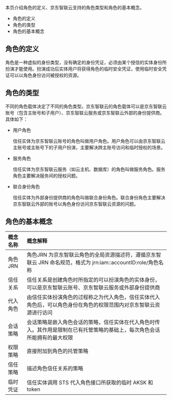 本页介绍角色的定义、京东智联云支持的角色类型和角色的基本概念。

- 角色的定义
- 角色的类型
- 角色的基本概念

## 角色的定义

角色是一种虚拟的身份类型，没有确定的身份凭证，必须由某个授信的实体身份所扮演才能使用。扮演成功后实体用户将获得角色的临时安全凭证，使用临时安全凭证可以以角色身份访问被授权的资源。


## 角色的类型

不同的角色载体决定了不同的角色类型。京东智联云的角色载体可以是京东智联云账号（包含主账号和子用户）、京东智联云服务或京东智联云外部的身份提供商。具体如下：

- 用户角色  

  信任实体为京东智联云账号的角色叫做用户角色。用户角色可以由京东智联云主账号或主账号下的子用户扮演，主要解决跨主账号访问和临时授权的场景。
  
- 服务角色  

  信任实体为京东智联云服务（如云主机、数据库）的角色叫做服务角色。服务角色主要解决服务间的授权问题。
  
- 联合身份角色  

  信任实体为外部身份提供商的角色叫做联合身份角色。联合身份角色主要解决京东智联云外部的账号以角色身份访问京东智联云资源的问题。

## 角色的基本概念

| 概念名称               | 概念解释           | 
| :-----------          | :-------------           |
| 角色 JRN     | 角色JRN 为京东智联云角色的全局资源描述符，遵循京东智联云 JRN 命名规范，格式为 jrn:iam::accountID:role/角色名称 | 
| 信任关系     | 信任关系是创建角色时所指定的可以扮演角色的实体身份，可以是京东智联云账号、京东智联云服务或外部身份提供商 | 
| 代入角色     | 由信任实体扮演角色的过程称之为代入角色，信任实体代入角色后，可以角色身份在角色的权限范围内对京东智联云资源进行访问 | 
| 会话策略     | 会话策略是嵌入角色会话的策略，信任实体在代入角色时传入。其作用是限制在已有托管策略的基础上，每次角色会话所能拥有的最大权限| 
| 权限策略     | 直接附加到角色的托管策略 | 
| 信任策略     | 描述角色信任关系的策略 | 
| 临时凭证     | 信任实体调用 STS 代入角色接口所获取的临时 AKSK 和 token | 
